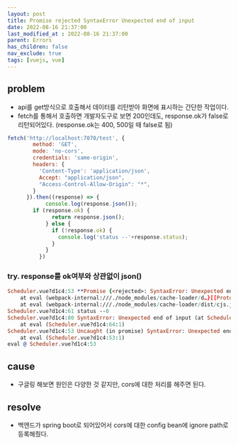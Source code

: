 ```yaml
---
layout: post
title: Promise rejected SyntaxError Unexpected end of input
date: 2022-08-16 21:37:00
last_modified_at : 2022-08-16 21:37:00
parent: Errors
has_children: false
nav_exclude: true
tags: [vuejs, vue]
---
```


## problem

- api를 get방식으로 호출해서 데이터를 리턴받아 화면에 표시하는 간단한 작업이다.
- fetch를 통해서 호출하면 개발자도구로 보면 200인데도, response.ok가 false로 리턴되어있다. (response.ok는 400, 500일 때 false로 됨)

```jsx
fetch('http://localhost:7070/test', {
        method: 'GET',
        mode: 'no-cors',
        credentials: 'same-origin',
        headers: {
          'Content-Type': 'application/json',
          Accept: "application/json",
          "Access-Control-Allow-Origin": "*",
        }
      }).then((response) => {
            console.log(response.json());
        if (response.ok) {
              return response.json();
            } else {
              if (!response.ok) {
                console.log('status --'+response.status);
              }
            }
          })
```

### try. response를 ok여부와 상관없이 json()

```prolog
Scheduler.vue?d1c4:53 **Promise {<rejected>: SyntaxError: Unexpected end of input**
    at eval (webpack-internal:///./node_modules/cache-loader/d…}[[Prototype]]: Promise[[PromiseState]]: "rejected"[[PromiseResult]]: SyntaxError: Unexpected end of input
    at eval (webpack-internal:///./node_modules/cache-loader/dist/cjs.js?!./node_modules/babel-loader/lib/index.js!./node_modules/cache-loader/dist/cjs.js?!./node_modules/vue-loader-v16/dist/index.js?!./src/components/survey/Scheduler.vue?vue&type=script&lang=js:31:30)message: "Unexpected end of input"stack: "SyntaxError: Unexpected end of input\n    at eval (webpack-internal:///./node_modules/cache-loader/dist/cjs.js?!./node_modules/babel-loader/lib/index.js!./node_modules/cache-loader/dist/cjs.js?!./node_modules/vue-loader-v16/dist/index.js?!./src/components/survey/Scheduler.vue?vue&type=script&lang=js:31:30)"[[Prototype]]: Error
Scheduler.vue?d1c4:61 status --0
Scheduler.vue?d1c4:80 SyntaxError: Unexpected end of input (at Scheduler.vue?d1c4:64:1)
    at eval (Scheduler.vue?d1c4:64:1)
Scheduler.vue?d1c4:53 Uncaught (in promise) SyntaxError: Unexpected end of input (at Scheduler.vue?d1c4:53:1)
    at eval (Scheduler.vue?d1c4:53:1)
eval @ Scheduler.vue?d1c4:53
```

## cause

- 구글링 해보면 원인은 다양한 것 같지만, cors에 대한 처리를 해주면 된다.

## resolve

- 백엔드가 spring boot로 되어있어서 cors에 대한 config bean에 ignore path로 등록해줬다.